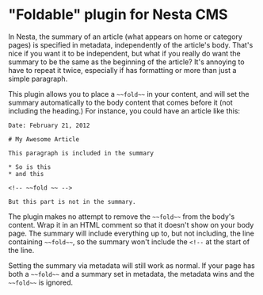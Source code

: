 # "Foldable" plugin for Nesta CMS

In Nesta, the summary of an article (what appears on home or category pages) is specified in metadata, independently of the article's body.  That's nice if you want it to be independent, but what if you really do want the summary to be the same as the beginning of the article?  It's annoying to have to repeat it twice, especially if has formatting or more than just a simple paragraph.

This plugin allows you to place a `~~fold~~` in your content, and will set the summary automatically to the body content that comes before it (not including the heading.)  For instance, you could have an article like this:

    Date: February 21, 2012
    
    # My Awesome Article
    
    This paragraph is included in the summary
    
    * So is this
    * and this
    
    <!-- ~~fold ~~ -->
    
    But this part is not in the summary.

The plugin makes no attempt to remove the `~~fold~~` from the body's content.  Wrap it in an HTML comment so that it doesn't show on your body page.  The summary will include everything up to, but not including, the line containing `~~fold~~`, so the summary won't include the `<!--` at the start of the line.

Setting the summary via metadata will still work as normal.  If your page has both a `~~fold~~` and a summary set in metadata, the metadata wins and the `~~fold~~` is ignored.

